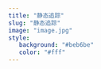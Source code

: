 ```yaml
---
title: "静态追踪"
slug: "静态追踪"
image: "image.jpg"
style:
   background: "#beb6be"
   color: "#fff"
---
```


